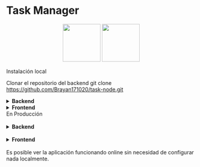 # Task Manager
<p align="center"> <img src="https://upload.wikimedia.org/wikipedia/commons/thumb/a/a7/React-icon.svg/1280px-React-icon.svg.png" width="100" height="100"> <img src="https://upload.wikimedia.org/wikipedia/commons/thumb/d/d9/Node.js_logo.svg/1200px-Node.js_logo.svg.png" width="100" height="100"> </p>
Instalación local

Clonar el repositorio del backend git clone https://github.com/Brayan171020/task-node.git

<details> <summary><b>Backend</b></summary>

Instalar dependencias con: 
<pre><code>npm install</code></pre>
Correr con:
<pre><code>npm run dev</code></pre> 
El backend estará escuchando en http://localhost:3000/api


</details> <details> <summary><b>Frontend</b></summary>

Ingresar en la carpeta client:
<pre><code>cd ./client</code></pre>
Instalar dependencias con: 
<pre><code>npm install</code></pre>
Correr con:
<pre><code>npm run dev</code></pre>
El frontend estará disponible en http://localhost:5173

</details>
En Producción <br><br>
<details> 
<summary><b>Backend</b></summary>
Node.js - https://task-node-production.up.railway.app/api

</details> <br>
<details> 
<summary><b>Frontend</b></summary>
React - https://reat-task-manager-production.up.railway.app/

</details><br>
Es posible ver la aplicación funcionando online sin necesidad de configurar nada localmente.
